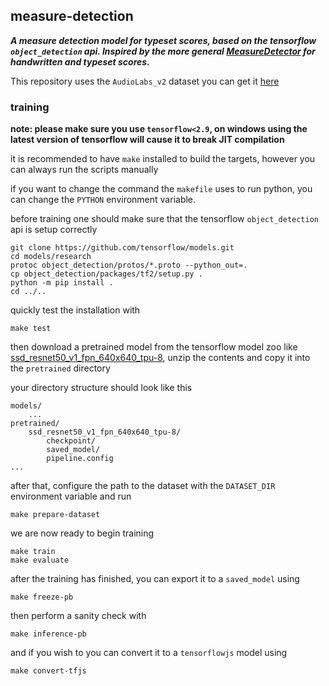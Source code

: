 ## measure-detection

***A measure detection model for typeset scores, based on the tensorflow `object_detection` api. Inspired by the more general [MeasureDetector](https://github.com/OMR-Research/MeasureDetector) for handwritten and typeset scores.***


This repository uses the `AudioLabs_v2` dataset you can get it [here](https://github.com/apacha/OMR-Datasets/releases/download/datasets/AudioLabs_v2.zip)


### training

**note: please make sure you use `tensorflow<2.9`, on windows using the latest version of tensorflow will cause it to break JIT compilation**

it is recommended to have `make` installed to build the targets, however you can always run the scripts manually

if you want to change the command the `makefile` uses to run python, you can change the `PYTHON` environment variable.

before training one should make sure that the tensorflow `object_detection` api is setup correctly

```
git clone https://github.com/tensorflow/models.git
cd models/research
protoc object_detection/protos/*.proto --python_out=.
cp object_detection/packages/tf2/setup.py .
python -m pip install .
cd ../..
```

quickly test the installation with

```
make test
```

then download a pretrained model from the tensorflow model zoo like [ssd_resnet50_v1_fpn_640x640_tpu-8](http://download.tensorflow.org/models/object_detection/tf2/20200711/ssd_resnet50_v1_fpn_640x640_coco17_tpu-8.tar.gz), unzip the contents and copy it into the `pretrained` directory

your directory structure should look like this

```
models/
    ...
pretrained/
    ssd_resnet50_v1_fpn_640x640_tpu-8/
        checkpoint/
        saved_model/
        pipeline.config
...
```


after that, configure the path to the dataset with the `DATASET_DIR` environment variable and run

```
make prepare-dataset
```

we are now ready to begin training

```
make train
make evaluate
```

after the training has finished, you can export it to a `saved_model` using

```
make freeze-pb
```

then perform a sanity check with

```
make inference-pb
```

and if you wish to you can convert it to a `tensorflowjs` model using

```
make convert-tfjs
```

